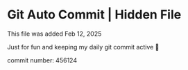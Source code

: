 # Git Auto Commit | Hidden File

This file was added Feb 12, 2025

Just for fun and keeping my daily git commit active 🤪

commit number: 456124
